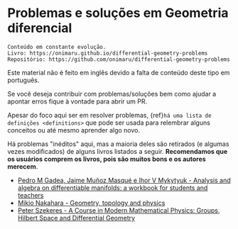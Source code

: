 # Problemas e soluções em Geometria diferencial

```{note}
Conteúdo em constante evolução.
Livro: https://onimaru.github.io/differential-geometry-problems
Repositório: https://github.com/onimaru/differential-geometry-problems
```

Este material não é feito em inglês devido a falta de conteúdo deste tipo em português.

Se você deseja contribuir com problemas/soluções bem como ajudar a apontar erros fique à vontade para abrir um PR.

Apesar do foco aqui ser em resolver problemas, {ref}`há uma lista de definições <definitions>` que pode ser usada para relembrar alguns conceitos ou até mesmo aprender algo novo.

Há problemas "inéditos" aqui, mas a maioria deles são retirados (e algumas vezes modificados) de alguns livros listados a seguir. **Recomendamos que os usuários comprem os livros, pois são muitos bons e os autores merecem**.
 - [Pedro M Gadea, Jaime Muñoz Masqué e Ihor V Mykytyuk -  Analysis and algebra on differentiable manifolds: a workbook for students and teachers](https://www.amazon.com.br/Analysis-Algebra-Differentiable-Manifolds-Workbook/dp/9400793308)
 - [Mikio Nakahara - Geometry, topology and physics](https://www.amazon.com.br/Geometry-Topology-Physics-Second-Nakahara/dp/1138413364)
 - [Peter Szekeres - A Course in Modern Mathematical Physics: Groups, Hilbert Space and Differential Geometry](https://www.amazon.com.br/Course-Modern-Mathematical-Physics-Differential/dp/0521829607)

 ```{bibliography}
```